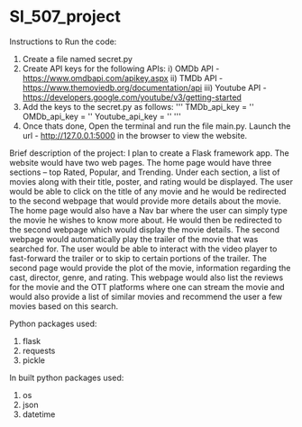 # SI_507_project

Instructions to Run the code:
1) Create a file named secret.py
2) Create API keys for the following APIs:
    i)   OMDb API - https://www.omdbapi.com/apikey.aspx
    ii)  TMDb API - https://www.themoviedb.org/documentation/api
    iii) Youtube API - https://developers.google.com/youtube/v3/getting-started
3) Add the keys to the secret.py as follows:
   '''
   TMDb_api_key = '<API key>'
   OMDb_api_key = '<API key>'
   Youtube_api_key = '<API key>'
   '''
 4) Once thats done, Open the terminal and run the file main.py. Launch the url - http://127.0.0.1:5000 in the browser to view the website.
    
 Brief description of the project:
 I plan to create a Flask framework app. The website would have two web pages. The home page would have three sections – top Rated, Popular, and Trending. Under each section, a list of movies along with their title, poster, and rating would be displayed. 
The user would be able to click on the title of any movie and he would be redirected to the second webpage that would provide more details about the movie. The home page would also have a Nav bar where the user can simply type the movie he wishes to know more about. He would then be redirected to the second webpage which would display the movie details.
The second webpage would automatically play the trailer of the movie that  was searched for. The user would be able to interact with the video player to fast-forward the trailer or to skip to certain portions of the trailer. The second page would provide the plot of the movie, information regarding the cast, director, genre, and rating. This webpage would also list the reviews for the movie and the OTT platforms where one can stream the movie and would also provide a list of similar movies and recommend the user a few movies based on this search.
 
 Python packages used:
 1) flask
 2) requests
 3) pickle
 
 In built python packages used:
 1) os
 2) json
 3) datetime
    
